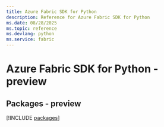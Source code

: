 ```yaml
---
title: Azure Fabric SDK for Python
description: Reference for Azure Fabric SDK for Python
ms.date: 08/28/2025
ms.topic: reference
ms.devlang: python
ms.service: fabric
---
```

# Azure Fabric SDK for Python - preview
## Packages - preview
[!INCLUDE [packages](fabric-index.md)]